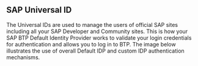 ## SAP Universal ID 

The Universal IDs are used to manage the users of official SAP sites including all your SAP Developer and Community sites. This is how your SAP BTP Default Identity Provider works to validate your login credentials for authentication and allows you to log in to BTP. The image below illustrates the use of overall Default IDP and custom IDP authentication mechanisms. 



 
